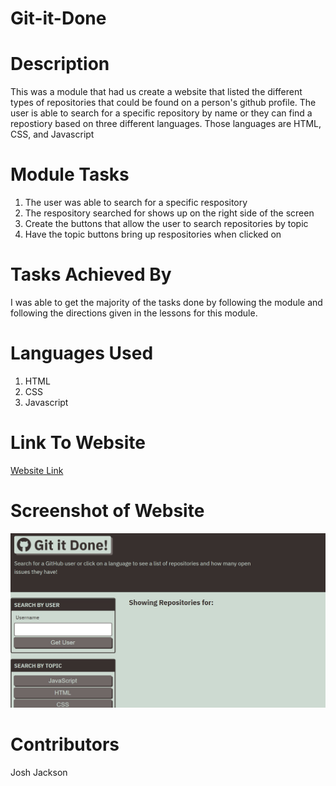 # Git-it-Done

# Description
This was a module that had us create a website that listed the different types of repositories that could be found 
on a person's github profile. The user is able to search for a specific repository by name or they can find a repostiory
based on three different languages. Those languages are HTML, CSS, and Javascript

# Module Tasks
1. The user was able to search for a specific respository
2. The respository searched for shows up on the right side of the screen
3. Create the buttons that allow the user to search repositories by topic
4. Have the topic buttons bring up respositories when clicked on

# Tasks Achieved By
I was able to get the majority of the tasks done by following the module and 
following the directions given in the lessons for this module.

# Languages Used
1. HTML 
2. CSS
3. Javascript

# Link To Website
<a href="https://joker282855.github.io/git-it-done/">Website Link</a>

# Screenshot of Website
<img src="./assets/images/repository.jpg" alt="Screenshot Of Website" />

# Contributors
Josh Jackson